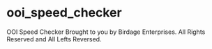 # ooi_speed_checker
OOI Speed Checker
Brought to you by Birdage Enterprises.  All Rights Reserved and All Lefts Reversed.
